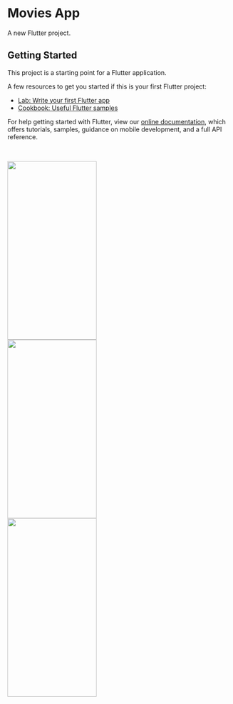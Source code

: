 # Movies App

A new Flutter project.

## Getting Started

This project is a starting point for a Flutter application.

A few resources to get you started if this is your first Flutter project:

- [Lab: Write your first Flutter app](https://flutter.dev/docs/get-started/codelab)
- [Cookbook: Useful Flutter samples](https://flutter.dev/docs/cookbook)

For help getting started with Flutter, view our
[online documentation](https://flutter.dev/docs), which offers tutorials,
samples, guidance on mobile development, and a full API reference.


<pre> 

<img src="https://user-images.githubusercontent.com/70213104/130209866-93ce6322-5042-4123-a6cf-4e09f753869a.png" width="200" height="400" />
<img src="https://user-images.githubusercontent.com/70213104/130209885-dda9cd88-6d24-429c-9845-7ef85048ed73.png" width="200" height="400" />
<img src="https://user-images.githubusercontent.com/70213104/130209905-7412e4a4-d090-4c13-ae7e-998ac8f6f876.png" width="200" height="400" />
</pre>
